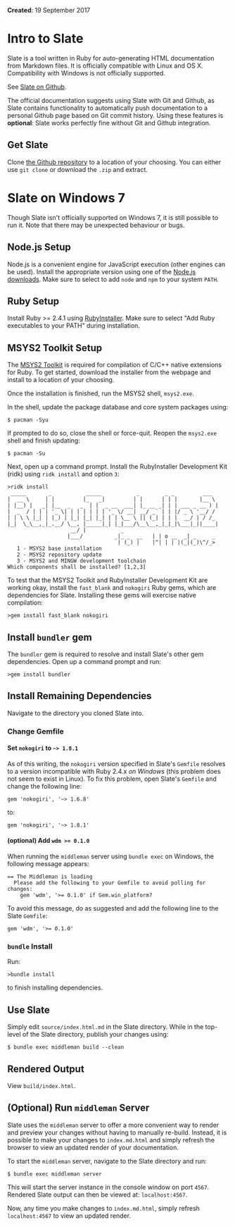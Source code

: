 **Created**: 19 September 2017

# Intro to Slate

Slate is a tool written in Ruby for auto-generating HTML documentation from Markdown files. It is officially compatible with Linux and OS X. Compatibility with Windows is not officially supported.

See [Slate on Github](https://github.com/lord/slate).

The official documentation suggests using Slate with Git and Github, as Slate contains functionality to automatically push documentation to a personal Github page based on Git commit history. Using these features is **optional**: Slate works perfectly fine without Git and Github integration.

## Get Slate

Clone [the Github repository](https://github.com/lord/slate) to a location of your choosing. You can either use `git clone` or download the `.zip` and extract.

# Slate on Windows 7

Though Slate isn't officially supported on Windows 7, it is still possible to run it. Note that there may be unexpected behaviour or bugs.

## Node.js Setup

Node.js is a convenient engine for JavaScript execution (other engines can be used). Install the appropriate version using one of the [Node.js downloads](https://nodejs.org/en/download/). Make sure to select to add `node` and `npm` to your system `PATH`.

## Ruby Setup

Install Ruby >= 2.4.1 using [RubyInstaller](https://rubyinstaller.org/downloads/). Make sure to select "Add Ruby executables to your PATH" during installation. 

## MSYS2 Toolkit Setup

The [MSYS2 Toolkit](http://www.msys2.org/) is required for compilation of C/C++ native extensions for Ruby. To get started, download the installer from the webpage and install to a location of your choosing.

Once the installation is finished, run the MSYS2 shell, `msys2.exe`.

In the shell, update the package database and core system packages using:

    $ pacman -Syu

If prompted to do so, close the shell or force-quit. Reopen the `msys2.exe` shell and finish updating:

    $ pacman -Su

Next, open up a command prompt. Install the RubyInstaller Development Kit (ridk) using `ridk install` and option `3`:

    >ridk install
     _____       _           _____           _        _ _         ___
    |  __ \     | |         |_   _|         | |      | | |       |__ \
    | |__) |   _| |__  _   _  | |  _ __  ___| |_ __ _| | | ___ _ __ ) |
    |  _  / | | | '_ \| | | | | | | '_ \/ __| __/ _` | | |/ _ \ '__/ /
    | | \ \ |_| | |_) | |_| |_| |_| | | \__ \ || (_| | | |  __/ | / /_
    |_|  \_\__,_|_.__/ \__, |_____|_| |_|___/\__\__,_|_|_|\___|_||____|
                        __/ |           _
                       |___/          _|_ _  __   | | o __  _| _     _
                                       | (_) |    |^| | | |(_|(_)\^/_>
       1 - MSYS2 base installation
       2 - MSYS2 repository update
       3 - MSYS2 and MINGW development toolchain
    Which components shall be installed? [1,2,3]

To test that the MSYS2 Toolkit and RubyInstaller Development Kit are working okay, install the `fast_blank` and `nokogiri` Ruby gems, which are dependencies for Slate. Installing these gems will exercise native compilation:

    >gem install fast_blank nokogiri

## Install `bundler` gem

The `bundler` gem is required to resolve and install Slate's other gem dependencies. Open up a command prompt and run:

    >gem install bundler

## Install Remaining Dependencies

Navigate to the directory you cloned Slate into.

### Change Gemfile

#### Set `nokogiri` to `~> 1.8.1`

As of this writing, the `nokogiri` version specified in Slate's `Gemfile` resolves to a version incompatible with Ruby 2.4.x _on Windows_ (this problem does not seem to exist in Linux). To fix this problem, open Slate's `Gemfile` and change the following line:

    gem 'nokogiri', '~> 1.6.8'

to:

    gem 'nokogiri', '~> 1.8.1'

#### (optional) Add `wdm >= 0.1.0`

When running the `middleman` server using `bundle exec` on Windows, the following message appears:

    == The Middleman is loading
      Please add the following to your Gemfile to avoid polling for changes:
        gem 'wdm', '>= 0.1.0' if Gem.win_platform?

To avoid this message, do as suggested and add the following line to the Slate `Gemfile`:

    gem 'wdm', '>= 0.1.0'

### `bundle` Install

Run:

    >bundle install

to finish installing dependencies.

## Use Slate

Simply edit `source/index.html.md` in the Slate directory. While in the top-level of the Slate directory, publish your changes using:

    $ bundle exec middleman build --clean

## Rendered Output

View `build/index.html`.

## (Optional) Run `middleman` Server

Slate uses the `middleman` server to offer a more convenient way to render and preview your changes without having to manually re-build. Instead, it is possible to make your changes to `index.md.html` and simply refresh the browser to view an updated render of your documentation. 

To start the `middleman` server, navigate to the Slate directory and run:

    $ bundle exec middleman server

This will start the server instance in the console window on port `4567`. Rendered Slate output can then be viewed at: `localhost:4567`.

Now, any time you make changes to `index.md.html`, simply refresh `localhost:4567` to view an updated render.
